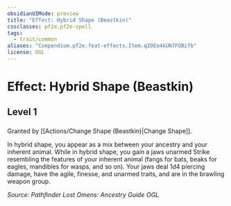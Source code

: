 ```yaml
---
obsidianUIMode: preview
title: "Effect: Hybrid Shape (Beastkin)"
cssclasses: pf2e,pf2e-spell
tags:
  - trait/common
aliases: "Compendium.pf2e.feat-effects.Item.qIOEe4kUN7FOBifb"
license: OGL
---
```

# Effect: Hybrid Shape (Beastkin)
## Level 1
### 






Granted by [[Actions/Change Shape (Beastkin)|Change Shape]].

In hybrid shape, you appear as a mix between your ancestry and your inherent animal. While in hybrid shape, you gain a jaws unarmed Strike resembling the features of your inherent animal (fangs for bats, beaks for eagles, mandibles for wasps, and so on). Your jaws deal 1d4 piercing damage, have the agile, finesse, and unarmed traits, and are in the brawling weapon group.

*Source: Pathfinder Lost Omens: Ancestry Guide*
*OGL*